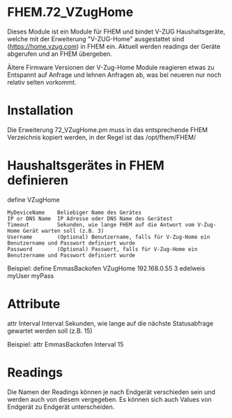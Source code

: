 # FHEM.72_VZugHome
Dieses Module ist ein Module für FHEM und bindet V-ZUG Haushaltsgeräte, welche mit der Erweiterung "V-ZUG-Home" ausgestattet sind (https://home.vzug.com) in FHEM ein.
Aktuell werden readings der Geräte abgerufen und an FHEM übergeben.

Ältere Firmware Versionen der V-Zug-Home Module reagieren etwas zu Entspannt auf Anfrage und lehnen Anfragen ab, was bei neueren nur noch relativ selten vorkommt.  

# Installation
Die Erweiterung 72_VZugHome.pm muss in das entsprechende FHEM Verzeichnis kopiert werden, in der Regel ist das /opt/fhem/FHEM/

# Haushaltsgerätes in FHEM definieren
define <MyDeviceName> VZugHome <appliance IP or DNS Name> <Timeout> <username> <passwword>

    MyDeviceName    Beliebiger Name des Gerätes
    IP or DNS Name  IP Adresse oder DNS Name des Gerätest
    Timeout         Sekunden, wie lange FHEM auf die Antwort vom V-Zug-Home Gerät warten soll (z.B. 3)
    Username        (Optional) Benutzername, falls für V-Zug-Home ein Benutzername und Passwort definiert wurde
    Password        (Optional) Passwort, falls für V-Zug-Home ein Benutzername und Passwort definiert wurde

Beispiel:
    define EmmasBackofen VZugHome 192.168.0.55 3 edelweis myUser myPass

# Attribute
attr <MyDeviceName> Interval <Interval>
    Interval        Sekunden, wie lange auf die nächste Statusabfrage gewartet werden soll (z.B. 15)

Beispiel:
    attr EmmasBackofen Interval 15

# Readings
Die Namen der Readings können je nach Endgerät verschieden sein und werden auch von diesem vergegeben. Es können sich auch Values von Endgerät zu Endgerät unterscheiden.